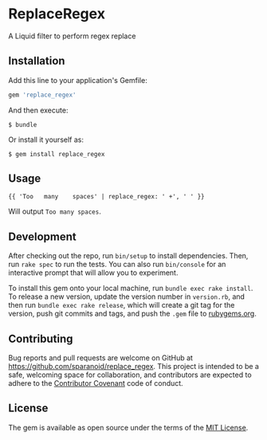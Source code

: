 # ReplaceRegex

A Liquid filter to perform regex replace

## Installation

Add this line to your application's Gemfile:

```ruby
gem 'replace_regex'
```

And then execute:

    $ bundle

Or install it yourself as:

    $ gem install replace_regex

## Usage

```
{{ 'Too   many    spaces' | replace_regex: ' +', ' ' }}
```

Will output `Too many spaces`.

## Development

After checking out the repo, run `bin/setup` to install dependencies. Then, run `rake spec` to run the tests. You can also run `bin/console` for an interactive prompt that will allow you to experiment.

To install this gem onto your local machine, run `bundle exec rake install`. To release a new version, update the version number in `version.rb`, and then run `bundle exec rake release`, which will create a git tag for the version, push git commits and tags, and push the `.gem` file to [rubygems.org](https://rubygems.org).

## Contributing

Bug reports and pull requests are welcome on GitHub at https://github.com/sparanoid/replace_regex. This project is intended to be a safe, welcoming space for collaboration, and contributors are expected to adhere to the [Contributor Covenant](http://contributor-covenant.org) code of conduct.


## License

The gem is available as open source under the terms of the [MIT License](http://opensource.org/licenses/MIT).
